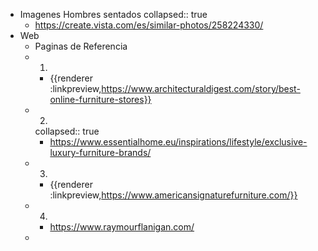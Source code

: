 - Imagenes Hombres sentados
  collapsed:: true
	- https://create.vista.com/es/similar-photos/258224330/
- Web
	- Paginas de Referencia
	- 1.
		- {{renderer :linkpreview,https://www.architecturaldigest.com/story/best-online-furniture-stores}}
	- 2.
	  collapsed:: true
		- https://www.essentialhome.eu/inspirations/lifestyle/exclusive-luxury-furniture-brands/
	- 3.
		- {{renderer :linkpreview,https://www.americansignaturefurniture.com/}}
	- 4.
		- https://www.raymourflanigan.com/
	-